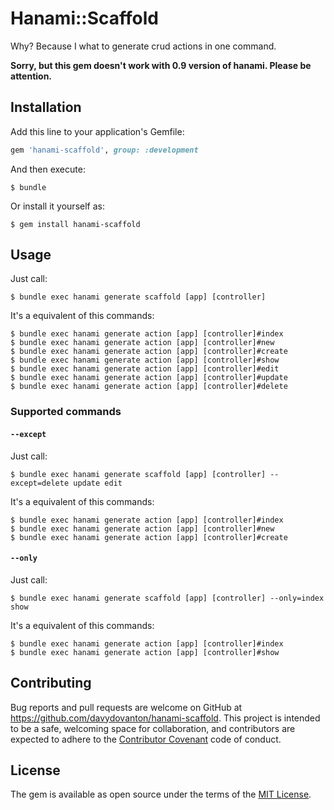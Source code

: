 # Hanami::Scaffold
Why?
Because I what to generate crud actions in one command.

__Sorry, but this gem doesn't work with 0.9 version of hanami. Please be attention.__

## Installation
Add this line to your application's Gemfile:

```ruby
gem 'hanami-scaffold', group: :development
```

And then execute:

    $ bundle

Or install it yourself as:

    $ gem install hanami-scaffold

## Usage
Just call:
```
$ bundle exec hanami generate scaffold [app] [controller]
```

It's a equivalent of this commands:
```
$ bundle exec hanami generate action [app] [controller]#index
$ bundle exec hanami generate action [app] [controller]#new
$ bundle exec hanami generate action [app] [controller]#create
$ bundle exec hanami generate action [app] [controller]#show
$ bundle exec hanami generate action [app] [controller]#edit
$ bundle exec hanami generate action [app] [controller]#update
$ bundle exec hanami generate action [app] [controller]#delete
```

### Supported commands
#### `--except`
Just call:
```
$ bundle exec hanami generate scaffold [app] [controller] --except=delete update edit
```

It's a equivalent of this commands:
```
$ bundle exec hanami generate action [app] [controller]#index
$ bundle exec hanami generate action [app] [controller]#new
$ bundle exec hanami generate action [app] [controller]#create
```

#### `--only`
Just call:
```
$ bundle exec hanami generate scaffold [app] [controller] --only=index show
```

It's a equivalent of this commands:
```
$ bundle exec hanami generate action [app] [controller]#index
$ bundle exec hanami generate action [app] [controller]#show
```

## Contributing

Bug reports and pull requests are welcome on GitHub at https://github.com/davydovanton/hanami-scaffold. This project is intended to be a safe, welcoming space for collaboration, and contributors are expected to adhere to the [Contributor Covenant](http://contributor-covenant.org) code of conduct.


## License

The gem is available as open source under the terms of the [MIT License](http://opensource.org/licenses/MIT).

